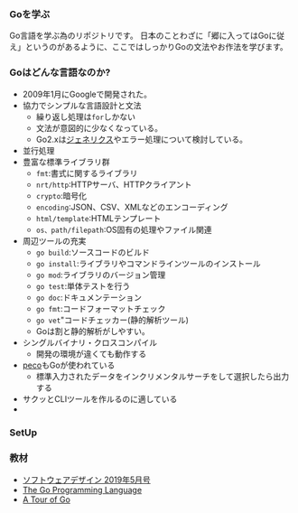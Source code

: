 ### Goを学ぶ

Go言語を学ぶ為のリポジトリです。
日本のことわざに「郷に入ってはGoに従え」というのがあるように、ここではしっかりGoの文法やお作法を学びます。

### Goはどんな言語なのか?

- 2009年1月にGoogleで開発された。
- 協力でシンプルな言語設計と文法
  - 繰り返し処理は`for`しかない
  - 文法が意図的に少なくなっている。
  - Go2.xは[ジェネリクス](https://www.sejuku.net/blog/22699)やエラー処理について検討している。
- 並行処理
- 豊富な標準ライブラリ群
  - `fmt`:書式に関するライブラリ
  - `nrt/http`:HTTPサーバ、HTTPクライアント
  - `crypto`:暗号化
  - `encoding`:JSON、CSV、XMLなどのエンコーディング
  - `html/template`:HTMLテンプレート
  - `os、path/filepath`:OS固有の処理やファイル関連
- 周辺ツールの充実
  - `go build`:ソースコードのビルド
  - `go install`:ライブラリやコマンドラインツールのインストール
  - `go mod`:ライブラリのバージョン管理
  - `go test`:単体テストを行う
  - `go doc`:ドキュメンテーション
  - `go fmt`:コードフォーマットチェック
  - `go vet`"コードチェッカー(静的解析ツール)
  - Goは割と静的解析がしやすい。
- シングルバイナリ・クロスコンパイル
  - 開発の環境が違くても動作する
- [peco](https://github.com/peco/peco)もGoが使われている
  - 標準入力されたデータをインクリメンタルサーチをして選択したら出力する
- サクッとCLIツールを作ルるのに適している
-

### SetUp


### 教材

- [ソフトウェアデザイン 2019年5月号](https://booklog.jp/item/1/B07PZN49RW)
- [The Go Programming Language](https://golang.org/#)
- [A Tour of Go](https://go-tour-jp.appspot.com/welcome/1)

